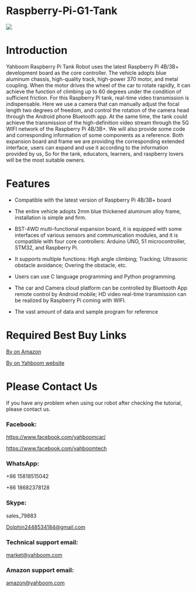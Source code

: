 # Raspberry-Pi-G1-Tank
![](https://github.com/YahboomTechnology/Raspberry-pi-G1-Tank/blob/master/Yahboom_PiTank.jpg)
# Introduction
Yahboom Raspberry Pi Tank Robot uses the latest Raspberry Pi 4B/3B+ development board as the core controller. The vehicle adopts blue aluminum chassis, high-quality track, high-power 370 motor, and metal coupling. When the motor drives the wheel of the car to rotate rapidly, it can achieve the function of climbing up to 60 degrees under the condition of sufficient friction. For this Raspberry Pi tank, real-time video transmission is indispensable. Here we use a camera that can manually adjust the focal length two degrees of freedom, and control the rotation of the camera head through the Android phone Bluetooth app. At the same time, the tank could achieve the transmission of the high-definition video stream through the 5G WIFI network of the Raspberry Pi 4B/3B+. We will also provide some code and corresponding information of some components as a reference. Both expansion board and frame we are providing the corresponding extended interface, users can expand and use it according to the information provided by us, So for the tank, educators, learners, and raspberry lovers will be the most suitable owners.
# Features
* Compatible with the latest version of Raspberry Pi 4B/3B+ board

* The entire vehicle adopts 2mm blue thickened aluminum alloy frame, installation is simple and firm.

* BST-4WD multi-functional expansion board, it is equipped with some interfaces of various sensors and communication modules, and it is compatible with four core controllers: Arduino UNO, 51 microcontroller, STM32, and Raspberry Pi.

* It supports multiple functions: High angle climbing; Tracking; Ultrasonic obstacle avoidance; Overing the obstacle, etc.

* Users can use C language programming and Python programming.

* The car and Camera cloud platform can be controlled by Bluetooth App remote control by Android mobile; HD video real-time transmission can be realized by Raspberry Pi coming with WIFI.

* The vast amount of data and sample program for reference
# Required Best Buy Links
[By on Amazon](https://www.amazon.com/Yahboom-Professional-Programming-Electronic-Compatible/dp/B07KRVBGQM/ref=sr_1_2?m=A1N1A77RUX51FT&marketplaceID=ATVPDKIKX0DER&qid=1567499294&s=merchant-items&sr=1-2)

[By on Yahboom website](https://category.yahboom.net/collections/rp-smart-robot/products/g1tank)


# Please Contact Us
If you have any problem when using our robot after checking the tutorial, please contact us.

### Facebook: 
https://www.facebook.com/yahboomcar/ 
  
https://www.facebook.com/yahboomtech
### WhatsApp:
+86 15818515042

+86 18682378128
### Skype:  
sales_79883

Dolphin2448534184@gmail.com 
### Technical support email: 
market@yahboom.com
### Amazon support email: 
amazon@yahboom.com
